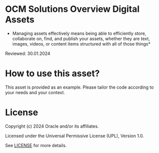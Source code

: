# OCM Solutions Overview Digital Assets
 
* Managing assets effectively means being able to efficiently store, collaborate on, find, and publish your assets, whether they are text, images, videos, or content items structured with all of those things*
 
Reviewed: 30.01.2024

# How to use this asset?
 
This asset is provided as an example. Please tailor the code according to your needs and your context.
 
# License

Copyright (c) 2024 Oracle and/or its affiliates.

Licensed under the Universal Permissive License (UPL), Version 1.0.

See [LICENSE](https://github.com/oracle-devrel/technology-engineering/blob/main/LICENSE) for more details.
